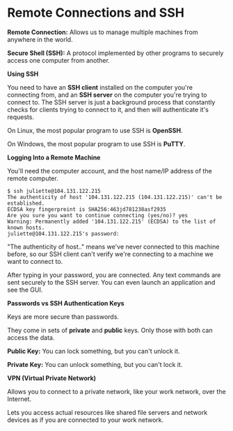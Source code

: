 # Remote Connections and SSH

**Remote Connection:** Allows us to manage multiple machines from anywhere in the world.

**Secure Shell (SSH):** A protocol implemented by other programs to securely access one computer from another.



**Using SSH**

You need to have an **SSH client** installed on the computer you're connecting from, and an **SSH server** on the computer you're trying to connect to. The SSH server is just a background process that constantly checks for clients trying to connect to it, and then will authenticate it's requests.

On Linux, the most popular program to use SSH is **OpenSSH**.

On Windows, the most popular program to use SSH is **PuTTY**.



**Logging Into a Remote Machine**

You'll need the computer account, and the host name/IP address of the remote computer.

```
$ ssh juliette@104.131.122.215
The authenticity of host '104.131.122.215 (104.131.122.215)' can't be established.
ECDSA key fingerpreint is SHA256:463jd781238asf2935
Are you sure you want to continue connecting (yes/no)? yes
Warning: Permanently added '104.131.122.215' (ECDSA) to the list of known hosts.
juliette@104.131.122.215's password: 
```

"The authenticity of host.." means we've never connected to this machine before, so our SSH client can't verify we're connecting to a machine we want to connect to.

After typing in your password, you are connected. Any text commands are sent securely to the SSH server. You can even launch an application and see the GUI.



**Passwords vs SSH Authentication Keys**

Keys are more secure than passwords.

They come in sets of **private** and **public** keys. Only those with both can access the data.

**Public Key:** You can lock something, but you can't unlock it.

**Private Key:** You can unlock something, but you can't lock it.



**VPN (Virtual Private Network)**

Allows you to connect to a private network, like your work network, over the Internet.

Lets you access actual resources like shared file servers and network devices as if you are connected to your work network.


